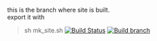 this is the branch where site is built.  
export it with 
>	sh mk_site.sh
 [![Build Status](https://travis-ci.org/LightTable/LightTable.svg?branch=master)](https://fennecdjay.github.com/Gwion)
 [![Build branch](https://travis-ci.org/LightTable/LightTable.svg?branch=master)](https://fennecdjay.github.com/Gwion)
